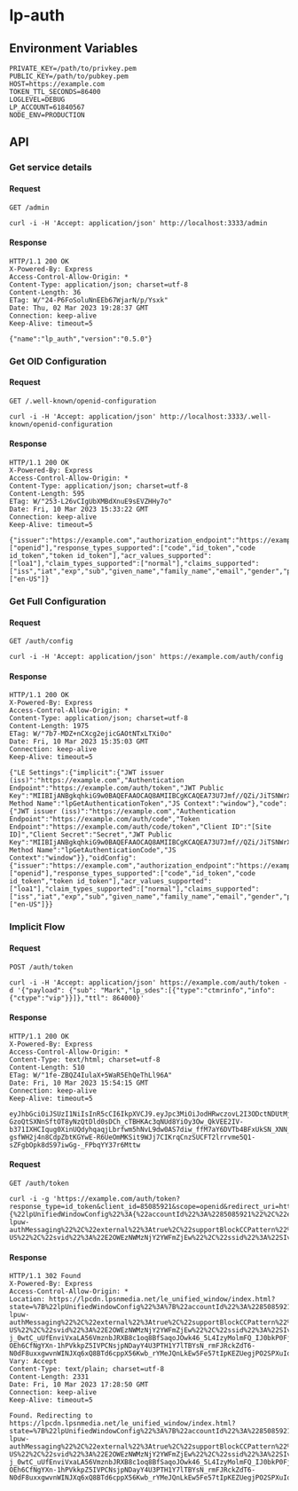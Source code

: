 # lp-auth

## Environment Variables
```
PRIVATE_KEY=/path/to/privkey.pem
PUBLIC_KEY=/path/to/pubkey.pem
HOST=https://example.com
TOKEN_TTL_SECONDS=86400
LOGLEVEL=DEBUG
LP_ACCOUNT=61840567
NODE_ENV=PRODUCTION
```

## API
### Get service details
#### Request
`GET /admin`

    curl -i -H 'Accept: application/json' http://localhost:3333/admin

#### Response
    HTTP/1.1 200 OK
    X-Powered-By: Express
    Access-Control-Allow-Origin: *
    Content-Type: application/json; charset=utf-8
    Content-Length: 36
    ETag: W/"24-P6FoSoluNnEEb67WjarN/p/Ysxk"
    Date: Thu, 02 Mar 2023 19:28:37 GMT
    Connection: keep-alive
    Keep-Alive: timeout=5
    
    {"name":"lp_auth","version":"0.5.0"}

### Get OID Configuration
#### Request
`GET /.well-known/openid-configuration`

    curl -i -H 'Accept: application/json' http://localhost:3333/.well-known/openid-configuration

#### Response
    HTTP/1.1 200 OK
    X-Powered-By: Express
    Access-Control-Allow-Origin: *
    Content-Type: application/json; charset=utf-8
    Content-Length: 595
    ETag: W/"253-L26vCIgUbXMBdXnuE9sEVZHHy7o"
    Date: Fri, 10 Mar 2023 15:33:22 GMT
    Connection: keep-alive
    Keep-Alive: timeout=5
    
    {"issuer":"https://example.com","authorization_endpoint":"https://example.com/auth/code","token_endpoint":"https://example.com/auth/code/token","scopes_supported":["openid"],"response_types_supported":["code","id_token","code id_token","token id_token"],"acr_values_supported":["loa1"],"claim_types_supported":["normal"],"claims_supported":["iss","iat","exp","sub","given_name","family_name","email","gender","preferred_username","phone_number","lp_sdes"],"service_documentation":"https://github.com/donmanguno/lp_auth","ui_locales_supported":["en-US"]}

### Get Full Configuration
#### Request
`GET /auth/config`

    curl -i -H 'Accept: application/json' https://example.com/auth/config

#### Response
    HTTP/1.1 200 OK
    X-Powered-By: Express
    Access-Control-Allow-Origin: *
    Content-Type: application/json; charset=utf-8
    Content-Length: 1975
    ETag: W/"7b7-MDZ+nCXcg2ejicGAOtNTxLTXi0o"
    Date: Fri, 10 Mar 2023 15:35:03 GMT
    Connection: keep-alive
    Keep-Alive: timeout=5
    
    {"LE Settings":{"implicit":{"JWT issuer (iss)":"https://example.com","Authentication Endpoint":"https://example.com/auth/token","JWT Public Key":"MIIBIjANBgkqhkiG9w0BAQEFAAOCAQ8AMIIBCgKCAQEA73U7Jmf//QZi/JiTSNWrXSa98et+JRFm1nkF5dYArJ33ehYRdnu83wM6/zSdgUfTFNjNY6k+TvHTr2iaV69gLMDlI+Nyp7oxiBC7uRjapAYad2Hkmp9y54gvM9I0yfzdLHf6vVSU+M37qUD1UdoPe16SBZLynBvQ3mndijOqTgMhxHSEcmcO2Bv3UDJauSmKDhEalfDvF6t/libv8yobC6QjLDVw3JrHazh/bvU6gBBuOSJqCN95RsAPo4nNZQvEefG+a5JHHh00NfqOZLmauHezgDLyC/g3lOCX9W1ui3Xn6hyv84hafKkloZn3efqmUo+GtCWouRJ/6ZN5roF9DQIDAQAB","JS Method Name":"lpGetAuthenticationToken","JS Context":"window"},"code":{"JWT issuer (iss)":"https://example.com","Authentication Endpoint":"https://example.com/auth/code","Token Endpoint":"https://example.com/auth/code/token","Client ID":"[Site ID]","Client Secret":"Secret","JWT Public Key":"MIIBIjANBgkqhkiG9w0BAQEFAAOCAQ8AMIIBCgKCAQEA73U7Jmf//QZi/JiTSNWrXSa98et+JRFm1nkF5dYArJ33ehYRdnu83wM6/zSdgUfTFNjNY6k+TvHTr2iaV69gLMDlI+Nyp7oxiBC7uRjapAYad2Hkmp9y54gvM9I0yfzdLHf6vVSU+M37qUD1UdoPe16SBZLynBvQ3mndijOqTgMhxHSEcmcO2Bv3UDJauSmKDhEalfDvF6t/libv8yobC6QjLDVw3JrHazh/bvU6gBBuOSJqCN95RsAPo4nNZQvEefG+a5JHHh00NfqOZLmauHezgDLyC/g3lOCX9W1ui3Xn6hyv84hafKkloZn3efqmUo+GtCWouRJ/6ZN5roF9DQIDAQAB","JS Method Name":"lpGetAuthenticationCode","JS Context":"window"}},"oidConfig":{"issuer":"https://example.com","authorization_endpoint":"https://example.com/auth/code","token_endpoint":"https://example.com/auth/code/token","scopes_supported":["openid"],"response_types_supported":["code","id_token","code id_token","token id_token"],"acr_values_supported":["loa1"],"claim_types_supported":["normal"],"claims_supported":["iss","iat","exp","sub","given_name","family_name","email","gender","preferred_username","phone_number","lp_sdes"],"service_documentation":"https://github.com/donmanguno/lp_auth","ui_locales_supported":["en-US"]}}

### Implicit Flow
#### Request
`POST /auth/token`

    curl -i -H 'Accept: application/json' https://example.com/auth/token -d '{"payload": {"sub": "Mark","lp_sdes":[{"type":"ctmrinfo","info":{"ctype":"vip"}}]},"ttl": 864000}'

#### Response
    HTTP/1.1 200 OK
    X-Powered-By: Express
    Access-Control-Allow-Origin: *
    Content-Type: text/html; charset=utf-8
    Content-Length: 510
    ETag: W/"1fe-ZBQZ4IulaX+5WaR5EhQeThLl96A"
    Date: Fri, 10 Mar 2023 15:54:15 GMT
    Connection: keep-alive
    Keep-Alive: timeout=5
    
    eyJhbGciOiJSUzI1NiIsInR5cCI6IkpXVCJ9.eyJpc3MiOiJodHRwczovL2I3ODctNDUtMjUtNDUtNTIubmdyb2suaW8iLCJpYXQiOjE2Nzg0NjM2NTUsImV4cCI6MTY3ODU1MDA1NSwic3ViIjoiYmFwc2g2Z2I4aWUifQ.4sbPss7IuG1EjJIO7zZ9mb6CuadyI8kwepdpQqM-GzoQtSXNnSftOT8yNzQtDld0sDCh_cTBHKAc3qNUd8YiOy3Ow_QkVEE2IV-b371IXHCIqug0XinUQdyhqaqjLbrfwm5hNvL9dw0AS7diw_ffM7aY6DVTb4BFxUkSN_XNN_OZMiFUHCZ0MiDNN7K4NVwhQdOVoyQyoNGhu2sOeTnsvknDdaqYnzJ4Sjj_ZvOevzWSYWFJeJJC2e-gsfWH2j4n8CdpZbtKGYwE-R6UeOmMKSit9WJj7CIKrqCnzSUCFT2lrrvme5Q1-sZFgbOpk8dS97iwGg-_FPbqYY37r6Mttw

#### Request
`GET /auth/token`

    curl -i -g 'https://example.com/auth/token?response_type=id_token&client_id=85085921&scope=openid&redirect_uri=https%3A%2F%2Flpcdn.lpsnmedia.net%2Fle_unified_window%2Findex.html&state={%22lpUnifiedWindowConfig%22%3A{%22accountId%22%3A%2285085921%22%2C%22env%22%3A%22prod%22%2C%22clickedChannel%22%3A%22-lpuw-authMessaging%22%2C%22external%22%3Atrue%2C%22supportBlockCCPattern%22%3Afalse%2C%22scp%22%3A%22uw%22%2C%22secureStorageType%22%3A%22indexedDB%22%2C%22engConf%22%3A{%22async%22%3Atrue%2C%22scid%22%3A%2240%22%2C%22cid%22%3A1898429830%2C%22eid%22%3A3499384930%2C%22lang%22%3A%22en-US%22%2C%22svid%22%3A%22E2OWEzNWMzNjY2YWFmZjEw%22%2C%22ssid%22%3A%22SIvtml9YQreu5l90_X0z5A%22%2C%22lewid%22%3A2440110930%2C%22connector%22%3A{%22id%22%3A4056284238%2C%22deleted%22%3Afalse%2C%22name%22%3A%22ngrok.io%22%2C%22type%22%3A2%2C%22configuration%22%3A{%22jwtValidationType%22%3A%22PUBLIC_JWT_KEY%22%2C%22jwtPublicKey%22%3A%22MIIBIjANBgkqhkiG9w0BAQEFAAOCAQ8AMIIBCgKCAQEA73U7Jmf%2F%2FQZi%2FJiTSNWrXSa98et%2BJRFm1nkF5dYArJ33ehYRdnu83wM6%2FzSdgUfTFNjNY6k%2BTvHTr2iaV69gLMDlI%2BNyp7oxiBC7uRjapAYad2Hkmp9y54gvM9I0yfzdLHf6vVSU%2BM37qUD1UdoPe16SBZLynBvQ3mndijOqTgMhxHSEcmcO2Bv3UDJauSmKDhEalfDvF6t%2Flibv8yobC6QjLDVw3JrHazh%2FbvU6gBBuOSJqCN95RsAPo4nNZQvEefG%2Ba5JHHh00NfqOZLmauHezgDLyC%2Fg3lOCX9W1ui3Xn6hyv84hafKkloZn3efqmUo%2BGtCWouRJ%2F6ZN5roF9DQIDAQAB%22%2C%22jsMethodName%22%3A%22lpGetAuthenticationCode%22%2C%22authorizationEndpoint%22%3A%22https%3A%2F%2Fexample.com%2Fauth%2Fcode%22%2C%22tokenEndpoint%22%3A%22https%3A%2F%2Fexample.com%2Fauth%2Fcode%2Ftoken%22%2C%22clientId%22%3A%2285085921%22%2C%22rfcCompliance%22%3Atrue%2C%22issuerDisplayName%22%3A%22ngrok.io%22%2C%22issuer%22%3A%22https%3A%2F%2Fexample.com%22}}%2C%22allowUnauthMsg%22%3Afalse%2C%22availabilityPolicy%22%3A0%2C%22skill%22%3A%22Human%20Skill%22%2C%22skillId%22%3A1901976830}}}&parentWindowOrigin=https%3A%2F%2Forigin.example.com'

#### Response
    HTTP/1.1 302 Found
    X-Powered-By: Express
    Access-Control-Allow-Origin: *
    Location: https://lpcdn.lpsnmedia.net/le_unified_window/index.html?state=%7B%22lpUnifiedWindowConfig%22%3A%7B%22accountId%22%3A%2285085921%22%2C%22env%22%3A%22prod%22%2C%22clickedChannel%22%3A%22-lpuw-authMessaging%22%2C%22external%22%3Atrue%2C%22supportBlockCCPattern%22%3Afalse%2C%22scp%22%3A%22uw%22%2C%22secureStorageType%22%3A%22indexedDB%22%2C%22engConf%22%3A%7B%22async%22%3Atrue%2C%22scid%22%3A%2240%22%2C%22cid%22%3A1898429830%2C%22eid%22%3A3499384930%2C%22lang%22%3A%22en-US%22%2C%22svid%22%3A%22E2OWEzNWMzNjY2YWFmZjEw%22%2C%22ssid%22%3A%22SIvtml9YQreu5l90_X0z5A%22%2C%22lewid%22%3A2440110930%2C%22connector%22%3A%7B%22id%22%3A4056284238%2C%22deleted%22%3Afalse%2C%22name%22%3A%22ngrok.io%22%2C%22type%22%3A2%2C%22configuration%22%3A%7B%22jwtValidationType%22%3A%22PUBLIC_JWT_KEY%22%2C%22jwtPublicKey%22%3A%22MIIBIjANBgkqhkiG9w0BAQEFAAOCAQ8AMIIBCgKCAQEA73U7Jmf%2F%2FQZi%2FJiTSNWrXSa98et%2BJRFm1nkF5dYArJ33ehYRdnu83wM6%2FzSdgUfTFNjNY6k%2BTvHTr2iaV69gLMDlI%2BNyp7oxiBC7uRjapAYad2Hkmp9y54gvM9I0yfzdLHf6vVSU%2BM37qUD1UdoPe16SBZLynBvQ3mndijOqTgMhxHSEcmcO2Bv3UDJauSmKDhEalfDvF6t%2Flibv8yobC6QjLDVw3JrHazh%2FbvU6gBBuOSJqCN95RsAPo4nNZQvEefG%2Ba5JHHh00NfqOZLmauHezgDLyC%2Fg3lOCX9W1ui3Xn6hyv84hafKkloZn3efqmUo%2BGtCWouRJ%2F6ZN5roF9DQIDAQAB%22%2C%22jsMethodName%22%3A%22lpGetAuthenticationCode%22%2C%22authorizationEndpoint%22%3A%22https%3A%2F%2Fexample.com%2Fauth%2Fcode%22%2C%22tokenEndpoint%22%3A%22https%3A%2F%2Fexample.com%2Fauth%2Fcode%2Ftoken%22%2C%22clientId%22%3A%2285085921%22%2C%22rfcCompliance%22%3Atrue%2C%22issuerDisplayName%22%3A%22ngrok.io%22%2C%22issuer%22%3A%22https%3A%2F%2Fexample.com%22%7D%7D%2C%22allowUnauthMsg%22%3Afalse%2C%22availabilityPolicy%22%3A0%2C%22skill%22%3A%22Human+Skill%22%2C%22skillId%22%3A1901976830%7D%7D%7D&token=eyJhbGciOiJSUzI1NiIsInR5cCI6IkpXVCJ9.eyJzdWIiOiJFMk9XRXpOV016TmpZMllXRm1aakV3IiwiaXNzIjoiaHR0cHM6Ly9iNzg3LTQ1LTI1LTQ1LTUyLm5ncm9rLmlvIiwiaWF0IjoxNjc4NDY5MzMwLCJleHAiOjE2Nzg1NTU3MzB9.K9jsHDnylTQOb-j_0wtC_uUfEnviVxaLA56VmznbJRXB8c1oq8BfSaqoJOwk46_5L4IzyMolmFQ_IJ0bkP0FjTwAOfq_A9qwhIO17iQOcxf4ml9yoUVlsouTsL1wGQ85OEruinXgPceWdZL1Bxks0iBAK8Oq2-OEh6CfNgYXn-1hPVkkpZ5IVPCNsjpNDayY4U3PTH1Y7lTBYsN_rmFJRckZdT6-N0dF8uxxgwvnWINJXq6xQ8BTd6cppX56Kwb_rYMeJQnLkEw5Fe57tIpKEZUegjPO2SPXuIqLAKcQU1h2YmslhjoQmkQpJYwgAyzbdrxbNs3kLpxOzucucr2vWw
    Vary: Accept
    Content-Type: text/plain; charset=utf-8
    Content-Length: 2331
    Date: Fri, 10 Mar 2023 17:28:50 GMT
    Connection: keep-alive
    Keep-Alive: timeout=5
    
    Found. Redirecting to https://lpcdn.lpsnmedia.net/le_unified_window/index.html?state=%7B%22lpUnifiedWindowConfig%22%3A%7B%22accountId%22%3A%2285085921%22%2C%22env%22%3A%22prod%22%2C%22clickedChannel%22%3A%22-lpuw-authMessaging%22%2C%22external%22%3Atrue%2C%22supportBlockCCPattern%22%3Afalse%2C%22scp%22%3A%22uw%22%2C%22secureStorageType%22%3A%22indexedDB%22%2C%22engConf%22%3A%7B%22async%22%3Atrue%2C%22scid%22%3A%2240%22%2C%22cid%22%3A1898429830%2C%22eid%22%3A3499384930%2C%22lang%22%3A%22en-US%22%2C%22svid%22%3A%22E2OWEzNWMzNjY2YWFmZjEw%22%2C%22ssid%22%3A%22SIvtml9YQreu5l90_X0z5A%22%2C%22lewid%22%3A2440110930%2C%22connector%22%3A%7B%22id%22%3A4056284238%2C%22deleted%22%3Afalse%2C%22name%22%3A%22ngrok.io%22%2C%22type%22%3A2%2C%22configuration%22%3A%7B%22jwtValidationType%22%3A%22PUBLIC_JWT_KEY%22%2C%22jwtPublicKey%22%3A%22MIIBIjANBgkqhkiG9w0BAQEFAAOCAQ8AMIIBCgKCAQEA73U7Jmf%2F%2FQZi%2FJiTSNWrXSa98et%2BJRFm1nkF5dYArJ33ehYRdnu83wM6%2FzSdgUfTFNjNY6k%2BTvHTr2iaV69gLMDlI%2BNyp7oxiBC7uRjapAYad2Hkmp9y54gvM9I0yfzdLHf6vVSU%2BM37qUD1UdoPe16SBZLynBvQ3mndijOqTgMhxHSEcmcO2Bv3UDJauSmKDhEalfDvF6t%2Flibv8yobC6QjLDVw3JrHazh%2FbvU6gBBuOSJqCN95RsAPo4nNZQvEefG%2Ba5JHHh00NfqOZLmauHezgDLyC%2Fg3lOCX9W1ui3Xn6hyv84hafKkloZn3efqmUo%2BGtCWouRJ%2F6ZN5roF9DQIDAQAB%22%2C%22jsMethodName%22%3A%22lpGetAuthenticationCode%22%2C%22authorizationEndpoint%22%3A%22https%3A%2F%2Fexample.com%2Fauth%2Fcode%22%2C%22tokenEndpoint%22%3A%22https%3A%2F%2Fexample.com%2Fauth%2Fcode%2Ftoken%22%2C%22clientId%22%3A%2285085921%22%2C%22rfcCompliance%22%3Atrue%2C%22issuerDisplayName%22%3A%22ngrok.io%22%2C%22issuer%22%3A%22https%3A%2F%2Fexample.com%22%7D%7D%2C%22allowUnauthMsg%22%3Afalse%2C%22availabilityPolicy%22%3A0%2C%22skill%22%3A%22Human+Skill%22%2C%22skillId%22%3A1901976830%7D%7D%7D&token=eyJhbGciOiJSUzI1NiIsInR5cCI6IkpXVCJ9.eyJzdWIiOiJFMk9XRXpOV016TmpZMllXRm1aakV3IiwiaXNzIjoiaHR0cHM6Ly9iNzg3LTQ1LTI1LTQ1LTUyLm5ncm9rLmlvIiwiaWF0IjoxNjc4NDY5MzMwLCJleHAiOjE2Nzg1NTU3MzB9.K9jsHDnylTQOb-j_0wtC_uUfEnviVxaLA56VmznbJRXB8c1oq8BfSaqoJOwk46_5L4IzyMolmFQ_IJ0bkP0FjTwAOfq_A9qwhIO17iQOcxf4ml9yoUVlsouTsL1wGQ85OEruinXgPceWdZL1Bxks0iBAK8Oq2-OEh6CfNgYXn-1hPVkkpZ5IVPCNsjpNDayY4U3PTH1Y7lTBYsN_rmFJRckZdT6-N0dF8uxxgwvnWINJXq6xQ8BTd6cppX56Kwb_rYMeJQnLkEw5Fe57tIpKEZUegjPO2SPXuIqLAKcQU1h2YmslhjoQmkQpJYwgAyzbdrxbNs3kLpxOzucucr2vWw%
